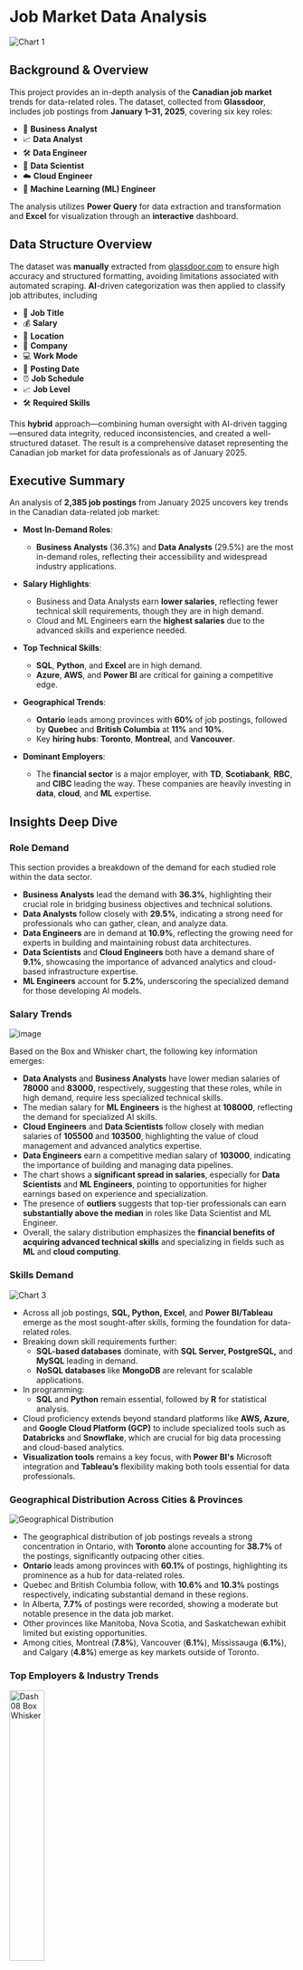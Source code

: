 # Job Market Data Analysis 

![Chart 1](https://github.com/user-attachments/assets/71866413-c53b-4ca7-aeac-f96873d964ce)

## Background & Overview
This project provides an in-depth analysis of the **Canadian job market** trends for data-related roles. The dataset, collected from **Glassdoor**, includes job postings from **January 1–31, 2025**, covering six key roles:      
- 💼 **Business Analyst**
- 📈 **Data Analyst**
- 🛠️ **Data Engineer**
- 🤖 **Data Scientist**
- ☁️ **Cloud Engineer**
- 🧠 **Machine Learning (ML) Engineer**

The analysis utilizes **Power Query** for data extraction and transformation and **Excel** for visualization through an **interactive** dashboard.

## Data Structure Overview  
The dataset was **manually** extracted from [glassdoor.com](https://www.glassdoor.com) to ensure high accuracy and structured formatting, avoiding limitations associated with automated scraping. **AI**-driven categorization was then applied to classify job attributes, including

- 🔹 **Job Title**  
- 💰 **Salary**  
- 📍 **Location**  
- 🏢 **Company**  
- 💻 **Work Mode**  
- 📅 **Posting Date**  
- ⏰ **Job Schedule**  
- 📈 **Job Level**  
- 🛠️ **Required Skills**

This **hybrid** approach—combining human oversight with AI-driven tagging—ensured data integrity, reduced inconsistencies, and created a well-structured dataset. The result is a comprehensive dataset representing the Canadian job market for data professionals as of January 2025.

## Executive Summary
An analysis of **2,385 job postings** from January 2025 uncovers key trends in the Canadian data-related job market:
- **Most In-Demand Roles**:
  - **Business Analysts** (36.3%) and **Data Analysts** (29.5%) are the most in-demand roles, reflecting their accessibility and widespread industry applications.

- **Salary Highlights**:  
  - Business and Data Analysts earn **lower salaries**, reflecting fewer technical skill requirements, though they are in high demand.
  - Cloud and ML Engineers earn the **highest salaries** due to the advanced skills and experience needed.

- **Top Technical Skills**:  
  - **SQL**, **Python**, and **Excel** are in high demand.  
  - **Azure**, **AWS**, and **Power BI** are critical for gaining a competitive edge.

- **Geographical Trends**:  
  - **Ontario** leads among provinces with **60%** of job postings, followed by **Quebec** and **British Columbia** at **11%** and **10%**.
  - Key **hiring hubs**: **Toronto**, **Montreal**, and **Vancouver**.
  
- **Dominant Employers**:  
  - The **financial sector** is a major employer, with **TD**, **Scotiabank**, **RBC**, and **CIBC** leading the way. These companies are heavily investing in **data**, **cloud**, and **ML** expertise.

## Insights Deep Dive 
### Role Demand 

This section provides a breakdown of the demand for each studied role within the data sector.  
- **Business Analysts** lead the demand with **36.3%**, highlighting their crucial role in bridging business objectives and technical solutions.  
- **Data Analysts** follow closely with **29.5%**, indicating a strong need for professionals who can gather, clean, and analyze data.  
- **Data Engineers** are in demand at **10.9%**, reflecting the growing need for experts in building and maintaining robust data architectures.  
- **Data Scientists** and **Cloud Engineers** both have a demand share of **9.1%**, showcasing the importance of advanced analytics and cloud-based infrastructure expertise.  
- **ML Engineers** account for **5.2%**, underscoring the specialized demand for those developing AI models.  

### Salary Trends
![image](https://github.com/user-attachments/assets/970ee533-4a3c-4771-8861-8fb79862e19a)

Based on the Box and Whisker chart, the following key information emerges:  
- **Data Analysts** and **Business Analysts** have lower median salaries of **78000** and **83000**, respectively, suggesting that these roles, while in high demand, require less specialized technical skills.
- The median salary for **ML Engineers** is the highest at **108000**, reflecting the demand for specialized AI skills.  
- **Cloud Engineers** and **Data Scientists** follow closely with median salaries of **105500** and **103500**, highlighting the value of cloud management and advanced analytics expertise.  
- **Data Engineers** earn a competitive median salary of **103000**, indicating the importance of building and managing data pipelines.  
- The chart shows a **significant spread in salaries**, especially for **Data Scientists** and **ML Engineers**, pointing to opportunities for higher earnings based on experience and specialization.  
- The presence of **outliers** suggests that top-tier professionals can earn **substantially above the median** in roles like Data Scientist and ML Engineer.  
- Overall, the salary distribution emphasizes the **financial benefits of acquiring advanced technical skills** and specializing in fields such as **ML** and **cloud computing**.  


### Skills Demand  
![Chart 3](https://github.com/user-attachments/assets/939af69c-145b-45e5-b279-7b2b8c349131)


- Across all job postings, **SQL, Python, Excel**, and **Power BI/Tableau** emerge as the most sought-after skills, forming the foundation for data-related roles. 
- Breaking down skill requirements further:  
  - **SQL-based databases** dominate, with **SQL Server, PostgreSQL,** and **MySQL** leading in demand.  
  - **NoSQL databases** like **MongoDB** are relevant for scalable applications.  
- In programming:  
  - **SQL** and **Python** remain essential, followed by **R** for statistical analysis.  
- Cloud proficiency extends beyond standard platforms like **AWS, Azure,** and **Google Cloud Platform (GCP)** to include specialized tools such as **Databricks** and **Snowflake**, which are crucial for big data processing and cloud-based analytics.  
- **Visualization tools** remains a key focus, with **Power BI's** Microsoft integration and **Tableau’s** flexibility making both tools essential for data professionals.

### Geographical Distribution Across Cities & Provinces
![Geographical Distribution](https://github.com/user-attachments/assets/39fee95f-e2e9-44a9-b144-923abc40b2bf)

- The geographical distribution of job postings reveals a strong concentration in Ontario, with **Toronto** alone accounting for **38.7%** of the postings, significantly outpacing other cities.  
- **Ontario** leads among provinces with **60.1%** of postings, highlighting its prominence as a hub for data-related roles.  
- Quebec and British Columbia follow, with **10.6%** and **10.3%** postings respectively, indicating substantial demand in these regions.  
- In Alberta, **7.7%** of postings were recorded, showing a moderate but notable presence in the data job market.  
- Other provinces like Manitoba, Nova Scotia, and Saskatchewan exhibit limited but existing opportunities.  
- Among cities, Montreal (**7.8%**), Vancouver (**6.1%**), Mississauga (**6.1%**), and Calgary (**4.8%**) emerge as key markets outside of Toronto.

### Top Employers & Industry Trends  
<img src="https://github.com/user-attachments/assets/9f7a05fb-9157-4369-9760-eb1cc3b09453" alt="Dash08 Box Whisker" width="35%">

- The top recruiters in the data and technology job market include **TD (4.2%), Scotiabank (2.6%), RBC (1.8%)**, and **CIBC (1.3%)**.
- These major Canadian banks are not only prominent players in the banking industry but also leading employers in the tech sector, reflecting their substantial investments in **data**, **cloud**, and **machine learning** expertise.
- Their strong focus on **digital transformation** creates a wealth of career opportunities for skilled professionals.
- Job seekers targeting these organizations can expect to engage in innovative projects and gain experience with cutting-edge technologies in a dynamic, fast-paced environment.

### Career Entry & Progression  
<img src="https://github.com/user-attachments/assets/d3d19bc9-aaef-4ce6-95fb-f363a578341e" alt="Dash08 Box Whisker" width="55%">

- Business and Data Analyst roles are the **most accessible**, with demand concentrated at **Mid** and **Senior levels**.
- Engineering and Data Science positions have **fewer entry-level opportunities**, indicating a higher barrier to entry and requiring more specialized expertise.

### Work Model Breakdown
![Dash10 Work Option](https://github.com/user-attachments/assets/d5ffcef9-b074-4e63-b21f-3d42458aa694)

- **Hybrid work** accounts for **57%** of the workforce, offering a mix of in-person and remote work.  
- **In-person roles** make up **37%** of positions, reflecting a strong presence in traditional office environments.  
- **Fully remote roles** represent **6%** of the workforce, which are relatively rare but growing.  
- This distribution emphasizes the company’s preference for a hybrid work structure while maintaining a small but growing remote workforce.

## Recommendations
### For Job Seekers  
✅ Prioritize SQL, Python, and cloud computing (Azure, AWS) to maximize employability in Canada’s competitive job market.  
✅ Business and Data Analyst roles offer easier entry points, while ML and Cloud Engineering require more specialized training.   
### For Employers    
✅ Expanding remote work opportunities could help attract a larger talent pool, especially for highly skilled roles.  
✅ Offering more entry-level and internship roles in Engineering and Data Science would help build a sustainable pipeline of talent.    
### For Career Planning    
✅ Developing expertise in visualization tools and database systems will enhance job prospects in data analysis and business intelligence roles.  
✅ Experience with Snowflake, Databricks, and cloud platforms will set candidates apart for engineering and cloud roles.  
